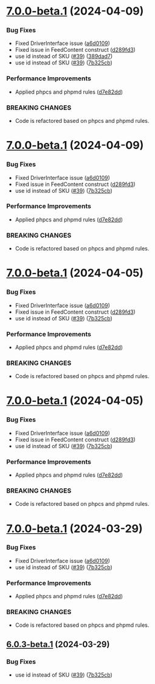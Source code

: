 # [7.0.0-beta.1](https://github.com/EmicoEcommerce/Magento2TweakwiseExport/compare/v6.0.2...v7.0.0-beta.1) (2024-04-09)


### Bug Fixes

* Fixed DriverInterface issue ([a6d0109](https://github.com/EmicoEcommerce/Magento2TweakwiseExport/commit/a6d01098c246b2a3b3475ed0d3060d4de75f2817))
* Fixed issue in FeedContent construct ([d289fd3](https://github.com/EmicoEcommerce/Magento2TweakwiseExport/commit/d289fd3f1afca23dba3421461c9ae3d71c22be21))
* use id instead of SKU ([#39](https://github.com/EmicoEcommerce/Magento2TweakwiseExport/issues/39)) ([389dad7](https://github.com/EmicoEcommerce/Magento2TweakwiseExport/commit/389dad739f137a2fe221c93bda6bb4bccae7aa6d))
* use id instead of SKU ([#39](https://github.com/EmicoEcommerce/Magento2TweakwiseExport/issues/39)) ([7b325cb](https://github.com/EmicoEcommerce/Magento2TweakwiseExport/commit/7b325cba4e7b4f2c6de1227b64dac09e73a6cb6c))


### Performance Improvements

* Applied phpcs and phpmd rules ([d7e82dd](https://github.com/EmicoEcommerce/Magento2TweakwiseExport/commit/d7e82ddc47affc9506fed9f4013036693e96d605))


### BREAKING CHANGES

* Code is refactored based on phpcs and phpmd rules.

# [7.0.0-beta.1](https://github.com/EmicoEcommerce/Magento2TweakwiseExport/compare/v6.0.2...v7.0.0-beta.1) (2024-04-09)


### Bug Fixes

* Fixed DriverInterface issue ([a6d0109](https://github.com/EmicoEcommerce/Magento2TweakwiseExport/commit/a6d01098c246b2a3b3475ed0d3060d4de75f2817))
* Fixed issue in FeedContent construct ([d289fd3](https://github.com/EmicoEcommerce/Magento2TweakwiseExport/commit/d289fd3f1afca23dba3421461c9ae3d71c22be21))
* use id instead of SKU ([#39](https://github.com/EmicoEcommerce/Magento2TweakwiseExport/issues/39)) ([7b325cb](https://github.com/EmicoEcommerce/Magento2TweakwiseExport/commit/7b325cba4e7b4f2c6de1227b64dac09e73a6cb6c))


### Performance Improvements

* Applied phpcs and phpmd rules ([d7e82dd](https://github.com/EmicoEcommerce/Magento2TweakwiseExport/commit/d7e82ddc47affc9506fed9f4013036693e96d605))


### BREAKING CHANGES

* Code is refactored based on phpcs and phpmd rules.

# [7.0.0-beta.1](https://github.com/EmicoEcommerce/Magento2TweakwiseExport/compare/v6.0.2...v7.0.0-beta.1) (2024-04-05)


### Bug Fixes

* Fixed DriverInterface issue ([a6d0109](https://github.com/EmicoEcommerce/Magento2TweakwiseExport/commit/a6d01098c246b2a3b3475ed0d3060d4de75f2817))
* Fixed issue in FeedContent construct ([d289fd3](https://github.com/EmicoEcommerce/Magento2TweakwiseExport/commit/d289fd3f1afca23dba3421461c9ae3d71c22be21))
* use id instead of SKU ([#39](https://github.com/EmicoEcommerce/Magento2TweakwiseExport/issues/39)) ([7b325cb](https://github.com/EmicoEcommerce/Magento2TweakwiseExport/commit/7b325cba4e7b4f2c6de1227b64dac09e73a6cb6c))


### Performance Improvements

* Applied phpcs and phpmd rules ([d7e82dd](https://github.com/EmicoEcommerce/Magento2TweakwiseExport/commit/d7e82ddc47affc9506fed9f4013036693e96d605))


### BREAKING CHANGES

* Code is refactored based on phpcs and phpmd rules.

# [7.0.0-beta.1](https://github.com/EmicoEcommerce/Magento2TweakwiseExport/compare/v6.0.2...v7.0.0-beta.1) (2024-04-05)


### Bug Fixes

* Fixed DriverInterface issue ([a6d0109](https://github.com/EmicoEcommerce/Magento2TweakwiseExport/commit/a6d01098c246b2a3b3475ed0d3060d4de75f2817))
* Fixed issue in FeedContent construct ([d289fd3](https://github.com/EmicoEcommerce/Magento2TweakwiseExport/commit/d289fd3f1afca23dba3421461c9ae3d71c22be21))
* use id instead of SKU ([#39](https://github.com/EmicoEcommerce/Magento2TweakwiseExport/issues/39)) ([7b325cb](https://github.com/EmicoEcommerce/Magento2TweakwiseExport/commit/7b325cba4e7b4f2c6de1227b64dac09e73a6cb6c))


### Performance Improvements

* Applied phpcs and phpmd rules ([d7e82dd](https://github.com/EmicoEcommerce/Magento2TweakwiseExport/commit/d7e82ddc47affc9506fed9f4013036693e96d605))


### BREAKING CHANGES

* Code is refactored based on phpcs and phpmd rules.

# [7.0.0-beta.1](https://github.com/EmicoEcommerce/Magento2TweakwiseExport/compare/v6.0.2...v7.0.0-beta.1) (2024-03-29)


### Bug Fixes

* Fixed DriverInterface issue ([a6d0109](https://github.com/EmicoEcommerce/Magento2TweakwiseExport/commit/a6d01098c246b2a3b3475ed0d3060d4de75f2817))
* use id instead of SKU ([#39](https://github.com/EmicoEcommerce/Magento2TweakwiseExport/issues/39)) ([7b325cb](https://github.com/EmicoEcommerce/Magento2TweakwiseExport/commit/7b325cba4e7b4f2c6de1227b64dac09e73a6cb6c))


### Performance Improvements

* Applied phpcs and phpmd rules ([d7e82dd](https://github.com/EmicoEcommerce/Magento2TweakwiseExport/commit/d7e82ddc47affc9506fed9f4013036693e96d605))


### BREAKING CHANGES

* Code is refactored based on phpcs and phpmd rules.

## [6.0.3-beta.1](https://github.com/EmicoEcommerce/Magento2TweakwiseExport/compare/v6.0.2...v6.0.3-beta.1) (2024-03-29)


### Bug Fixes

* use id instead of SKU ([#39](https://github.com/EmicoEcommerce/Magento2TweakwiseExport/issues/39)) ([7b325cb](https://github.com/EmicoEcommerce/Magento2TweakwiseExport/commit/7b325cba4e7b4f2c6de1227b64dac09e73a6cb6c))
